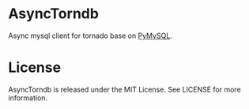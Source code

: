 AsyncTorndb
===========

Async mysql client for tornado base on [PyMySQL](https://github.com/PyMySQL/PyMySQL).

License
===========

AsyncTorndb is released under the MIT License. See LICENSE for more information.
